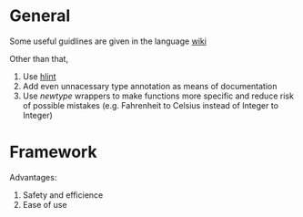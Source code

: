 # General
Some useful guidlines are given in the language [wiki](https://wiki.haskell.org/Programming_guidelines)

Other than that,
1. Use [hlint](https://github.com/ndmitchell/hlint)
2. Add even unnacessary type annotation as means of documentation
3. Use *newtype* wrappers to make functions more specific and reduce risk of possible mistakes (e.g. Fahrenheit to Celsius instead of Integer to Integer)

# Framework
Advantages:
1. Safety and efficience
2. Ease of use

